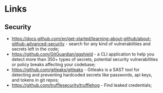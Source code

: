 # Links

## Security

- https://docs.github.com/en/get-started/learning-about-github/about-github-advanced-security - search for any kind of vulnerabilities and secrets left in the code;
- https://github.com/GitGuardian/ggshield - a CLI application to help you detect more than 350+ types of secrets,  potential security vulnerabilities or policy breaks affecting your codebase;
- https://github.com/gitleaks/gitleaks - Gitleaks is a SAST tool for detecting and preventing hardcoded secrets like passwords, api keys, and tokens in git repos;
- https://github.com/trufflesecurity/trufflehog - Find leaked credentials;